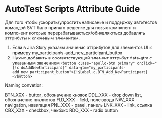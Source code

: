 # AutoTest Scripts Attribute Guide
Для того чтобы ускорить/упростить написание и поддержку автотестов командой SVT было принято решение для новых компонент и компонент которые перерабатываються/обновляються добавлять аттрибуты к ключевым элементам.

1) Если в Jira Story указаны значения аттрибутов для элементов UI к примеру my_participants-add_new_participant_button  
2) Нужно добавить в соответствующий элемент аттрибут data-gtm с указанным значением
`<button class="apollo-btn primary" onclick="{!c.doAddNewParticipant}" data-gtm="my_participants-add_new_participant_button">{!$Label.c.BTN_Add_NewParticipant}</button>` 

Naming convetion:

BTN_XXX - button, обозначение кнопок 
DDL_XXX - drop down list, обозначение пиклистов
FLD_XXX - field, поле ввода
NAV_XXX - navigation, навигация
PNL_XXX - panel, панель
LNK_XXX - link, ссылка
CBX_XXX - checkbox, чекбокс
RDO_XXX - radio button